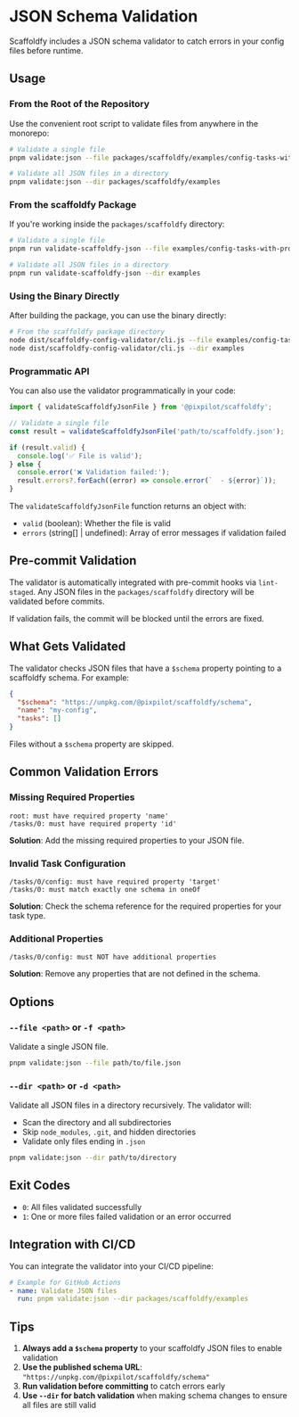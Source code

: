# JSON Schema Validation

Scaffoldfy includes a JSON schema validator to catch errors in your config files before runtime.

## Usage

### From the Root of the Repository

Use the convenient root script to validate files from anywhere in the monorepo:

```bash
# Validate a single file
pnpm validate:json --file packages/scaffoldfy/examples/config-tasks-with-prompts.json

# Validate all JSON files in a directory
pnpm validate:json --dir packages/scaffoldfy/examples
```

### From the scaffoldfy Package

If you're working inside the `packages/scaffoldfy` directory:

```bash
# Validate a single file
pnpm run validate-scaffoldfy-json --file examples/config-tasks-with-prompts.json

# Validate all JSON files in a directory
pnpm run validate-scaffoldfy-json --dir examples
```

### Using the Binary Directly

After building the package, you can use the binary directly:

```bash
# From the scaffoldfy package directory
node dist/scaffoldfy-config-validator/cli.js --file examples/config-tasks-with-prompts.json
node dist/scaffoldfy-config-validator/cli.js --dir examples
```

### Programmatic API

You can also use the validator programmatically in your code:

```typescript
import { validateScaffoldfyJsonFile } from '@pixpilot/scaffoldfy';

// Validate a single file
const result = validateScaffoldfyJsonFile('path/to/scaffoldfy.json');

if (result.valid) {
  console.log('✅ File is valid');
} else {
  console.error('❌ Validation failed:');
  result.errors?.forEach((error) => console.error(`  - ${error}`));
}
```

The `validateScaffoldfyJsonFile` function returns an object with:

- `valid` (boolean): Whether the file is valid
- `errors` (string[] | undefined): Array of error messages if validation failed

## Pre-commit Validation

The validator is automatically integrated with pre-commit hooks via `lint-staged`. Any JSON files in the `packages/scaffoldfy` directory will be validated before commits.

If validation fails, the commit will be blocked until the errors are fixed.

## What Gets Validated

The validator checks JSON files that have a `$schema` property pointing to a scaffoldfy schema. For example:

```json
{
  "$schema": "https://unpkg.com/@pixpilot/scaffoldfy/schema",
  "name": "my-config",
  "tasks": []
}
```

Files without a `$schema` property are skipped.

## Common Validation Errors

### Missing Required Properties

```
root: must have required property 'name'
/tasks/0: must have required property 'id'
```

**Solution**: Add the missing required properties to your JSON file.

### Invalid Task Configuration

```
/tasks/0/config: must have required property 'target'
/tasks/0: must match exactly one schema in oneOf
```

**Solution**: Check the schema reference for the required properties for your task type.

### Additional Properties

```
/tasks/0/config: must NOT have additional properties
```

**Solution**: Remove any properties that are not defined in the schema.

## Options

### `--file <path>` or `-f <path>`

Validate a single JSON file.

```bash
pnpm validate:json --file path/to/file.json
```

### `--dir <path>` or `-d <path>`

Validate all JSON files in a directory recursively. The validator will:

- Scan the directory and all subdirectories
- Skip `node_modules`, `.git`, and hidden directories
- Validate only files ending in `.json`

```bash
pnpm validate:json --dir path/to/directory
```

## Exit Codes

- `0`: All files validated successfully
- `1`: One or more files failed validation or an error occurred

## Integration with CI/CD

You can integrate the validator into your CI/CD pipeline:

```yaml
# Example for GitHub Actions
- name: Validate JSON files
  run: pnpm validate:json --dir packages/scaffoldfy/examples
```

## Tips

1. **Always add a `$schema` property** to your scaffoldfy JSON files to enable validation
2. **Use the published schema URL**: `"https://unpkg.com/@pixpilot/scaffoldfy/schema"`
3. **Run validation before committing** to catch errors early
4. **Use `--dir` for batch validation** when making schema changes to ensure all files are still valid
